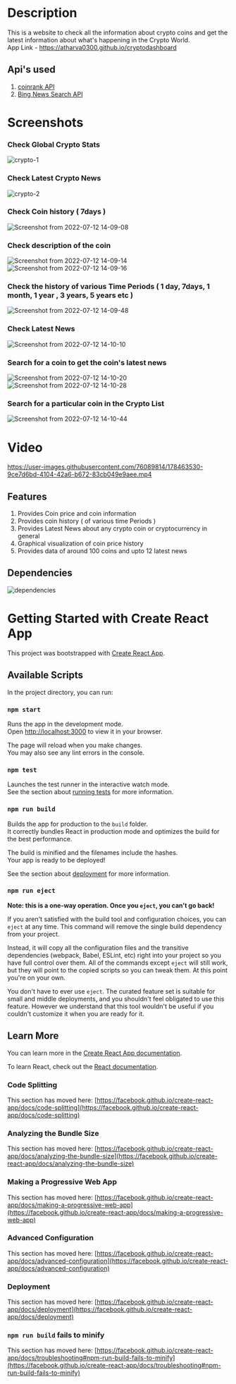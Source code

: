 # Description
This is a website to check all the information about crypto coins and get the latest information about what's happening in the Crypto World. 
<br>App Link - <a href = "https://atharva0300.github.io/cryptodashboard">https://atharva0300.github.io/cryptodashboard</a>

## Api's used 
1. <a href = "https://rapidapi.com/Coinranking/api/coinranking1/">coinrank API</a>
2. <a href = "https://rapidapi.com/microsoft-azure-org-microsoft-cognitive-services/api/bing-news-search1/">Bing News Search API</a>

# Screenshots
### Check Global Crypto Stats
![crypto-1](https://user-images.githubusercontent.com/76089814/178448629-d7ecd6b8-4b88-413c-8b83-5728893db4ed.png)
### Check Latest Crypto News
![crypto-2](https://user-images.githubusercontent.com/76089814/178448637-049c6ecc-1247-4bea-befb-a878e31eca5a.png)
### Check Coin history ( 7days ) 
![Screenshot from 2022-07-12 14-09-08](https://user-images.githubusercontent.com/76089814/178448645-a22d43e4-5628-4a57-bdfe-f05873bbe1b4.png)
### Check description of the coin
![Screenshot from 2022-07-12 14-09-14](https://user-images.githubusercontent.com/76089814/178448649-c114d650-5045-4180-a4e0-fdd02578b089.png)
![Screenshot from 2022-07-12 14-09-16](https://user-images.githubusercontent.com/76089814/178448652-e5c48179-6084-455d-9f92-7104a4115ace.png)
### Check the history of various Time Periods ( 1 day, 7days, 1 month, 1 year , 3 years, 5 years etc )
![Screenshot from 2022-07-12 14-09-48](https://user-images.githubusercontent.com/76089814/178448660-79370b69-09fe-4193-b118-93eda448cd6b.png)
### Check Latest News 
![Screenshot from 2022-07-12 14-10-10](https://user-images.githubusercontent.com/76089814/178448662-67885fb4-ebe5-4e92-9e87-2635a1b1d765.png)
### Search for a coin to get the coin's latest news
![Screenshot from 2022-07-12 14-10-20](https://user-images.githubusercontent.com/76089814/178448682-5586b343-e258-4f1f-9ce5-99cc6d3e28ad.png)
![Screenshot from 2022-07-12 14-10-28](https://user-images.githubusercontent.com/76089814/178448692-9675d1d2-069b-460f-9c42-704bab446211.png)
### Search for a particular coin in the Crypto List
![Screenshot from 2022-07-12 14-10-44](https://user-images.githubusercontent.com/76089814/178448700-ded887a5-cd7c-411f-a109-7ff2c862f70a.png)

# Video
https://user-images.githubusercontent.com/76089814/178463530-9ce7d6bd-4104-42a6-b672-83cb049e9aee.mp4

## Features
1. Provides Coin price and coin information
2. Provides coin history ( of various time Periods ) 
3. Provides Latest News about any crypto coin or cryptocurrency in general
4. Graphical visualization of coin price history
5. Provides data of around 100 coins and upto 12 latest news

## Dependencies
![dependencies](https://user-images.githubusercontent.com/76089814/178465459-bd32690e-9ddb-44e2-980f-3667076802b9.png)


# Getting Started with Create React App

This project was bootstrapped with [Create React App](https://github.com/facebook/create-react-app).

## Available Scripts

In the project directory, you can run:

### `npm start`

Runs the app in the development mode.\
Open [http://localhost:3000](http://localhost:3000) to view it in your browser.

The page will reload when you make changes.\
You may also see any lint errors in the console.

### `npm test`

Launches the test runner in the interactive watch mode.\
See the section about [running tests](https://facebook.github.io/create-react-app/docs/running-tests) for more information.

### `npm run build`

Builds the app for production to the `build` folder.\
It correctly bundles React in production mode and optimizes the build for the best performance.

The build is minified and the filenames include the hashes.\
Your app is ready to be deployed!

See the section about [deployment](https://facebook.github.io/create-react-app/docs/deployment) for more information.

### `npm run eject`

**Note: this is a one-way operation. Once you `eject`, you can't go back!**

If you aren't satisfied with the build tool and configuration choices, you can `eject` at any time. This command will remove the single build dependency from your project.

Instead, it will copy all the configuration files and the transitive dependencies (webpack, Babel, ESLint, etc) right into your project so you have full control over them. All of the commands except `eject` will still work, but they will point to the copied scripts so you can tweak them. At this point you're on your own.

You don't have to ever use `eject`. The curated feature set is suitable for small and middle deployments, and you shouldn't feel obligated to use this feature. However we understand that this tool wouldn't be useful if you couldn't customize it when you are ready for it.

## Learn More

You can learn more in the [Create React App documentation](https://facebook.github.io/create-react-app/docs/getting-started).

To learn React, check out the [React documentation](https://reactjs.org/).

### Code Splitting

This section has moved here: [https://facebook.github.io/create-react-app/docs/code-splitting](https://facebook.github.io/create-react-app/docs/code-splitting)

### Analyzing the Bundle Size

This section has moved here: [https://facebook.github.io/create-react-app/docs/analyzing-the-bundle-size](https://facebook.github.io/create-react-app/docs/analyzing-the-bundle-size)

### Making a Progressive Web App

This section has moved here: [https://facebook.github.io/create-react-app/docs/making-a-progressive-web-app](https://facebook.github.io/create-react-app/docs/making-a-progressive-web-app)

### Advanced Configuration

This section has moved here: [https://facebook.github.io/create-react-app/docs/advanced-configuration](https://facebook.github.io/create-react-app/docs/advanced-configuration)

### Deployment

This section has moved here: [https://facebook.github.io/create-react-app/docs/deployment](https://facebook.github.io/create-react-app/docs/deployment)

### `npm run build` fails to minify

This section has moved here: [https://facebook.github.io/create-react-app/docs/troubleshooting#npm-run-build-fails-to-minify](https://facebook.github.io/create-react-app/docs/troubleshooting#npm-run-build-fails-to-minify)
